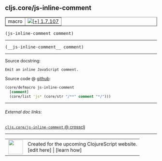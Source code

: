 ## cljs.core/js-inline-comment



 <table border="1">
<tr>
<td>macro</td>
<td><a href="https://github.com/cljsinfo/cljs-api-docs/tree/1.7.107"><img valign="middle" alt="[+] 1.7.107" title="Added in 1.7.107" src="https://img.shields.io/badge/+-1.7.107-lightgrey.svg"></a> </td>
</tr>
</table>

<samp>(js-inline-comment comment)</samp><br>

---

 <samp>
(__js-inline-comment__ comment)<br>
</samp>

---





Source docstring:

```
Emit an inline JavaScript comment.
```


Source code @ [github]():

```clj
(core/defmacro js-inline-comment
  [comment]
  (core/list 'js* (core/str "/**" comment "*/")))
```

<!--
Repo - tag - source tree - lines:

 <pre>

</pre>

-->

---



###### External doc links:

[`cljs.core/js-inline-comment` @ crossclj](http://crossclj.info/fun/cljs.core/js-inline-comment.html)<br>

---

 <table>
<tr><td>
<img valign="middle" align="right" width="48px" src="http://i.imgur.com/Hi20huC.png">
</td><td>
Created for the upcoming ClojureScript website.<br>
[edit here] | [learn how]
</td></tr></table>

[edit here]:https://github.com/cljsinfo/cljs-api-docs/blob/master/cljsdoc/cljs.core/js-inline-comment.cljsdoc
[learn how]:https://github.com/cljsinfo/cljs-api-docs/wiki/cljsdoc-files

<!--

This information was too distracting to show to readers, but I'll leave it
commented here since it is helpful to:

- pretty-print the data used to generate this document
- and show how to retrieve that data



The API data for this symbol:

```clj
{:ns "cljs.core",
 :name "js-inline-comment",
 :signature ["[comment]"],
 :name-encode "js-inline-comment",
 :history [["+" "1.7.107"]],
 :type "macro",
 :full-name-encode "cljs.core/js-inline-comment",
 :source {:code "(core/defmacro js-inline-comment\n  [comment]\n  (core/list 'js* (core/str \"/**\" comment \"*/\")))",
          :title "Source code",
          :repo "clojurescript",
          :tag "r1.9.14",
          :filename "src/main/clojure/cljs/core.cljc",
          :lines [885 888],
          :url "https://github.com/clojure/clojurescript/blob/r1.9.14/src/main/clojure/cljs/core.cljc#L885-L888"},
 :usage ["(js-inline-comment comment)"],
 :full-name "cljs.core/js-inline-comment",
 :docstring "Emit an inline JavaScript comment.",
 :cljsdoc-url "https://github.com/cljsinfo/cljs-api-docs/blob/master/cljsdoc/cljs.core/js-inline-comment.cljsdoc"}

```

Retrieve the API data for this symbol:

```clj
;; from Clojure REPL
(require '[clojure.edn :as edn])
(-> (slurp "https://raw.githubusercontent.com/cljsinfo/cljs-api-docs/catalog/cljs-api.edn")
    (edn/read-string)
    (get-in [:symbols "cljs.core/js-inline-comment"]))
```

-->
